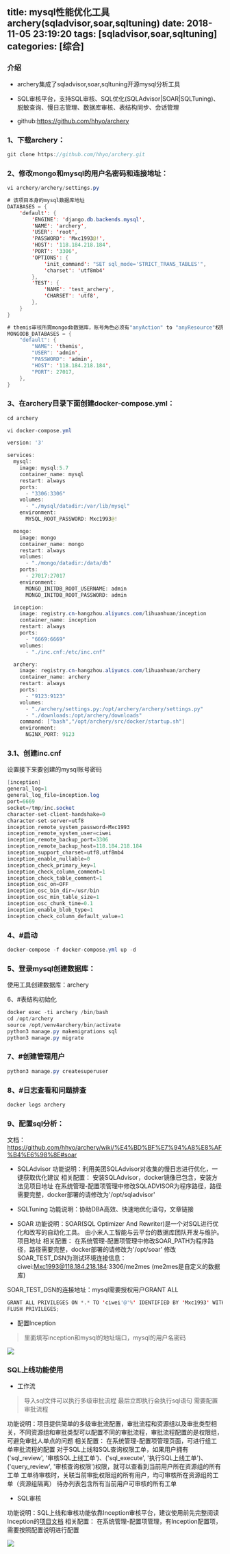 title: mysql性能优化工具archery(sqladvisor,soar,sqltuning)
date: 2018-11-05 23:19:20
tags: [sqladvisor,soar,sqltuning]
categories: [综合]
---
### 介绍

* archery集成了sqladvisor,soar,sqltuning开源mysql分析工具

* SQL审核平台，支持SQL审核、SQL优化(SQLAdvisor|SOAR|SQLTuning)、脱敏查询、慢日志管理、数据库审核、表结构同步、会话管理

* github:https://github.com/hhyo/archery

<!--more-->

### 1、下载archery：
```java
git clone https://github.com/hhyo/archery.git
```

### 2、修改mongo和mysql的用户名密码和连接地址：
```java
vi archery/archery/settings.py
```

```java
# 该项目本身的mysql数据库地址
DATABASES = {
    'default': {
        'ENGINE': 'django.db.backends.mysql',
        'NAME': 'archery',
        'USER': 'root',
        'PASSWORD': 'Mxc1993@!',
        'HOST': '118.184.218.184',
        'PORT': '3306',
        'OPTIONS': {
            'init_command': "SET sql_mode='STRICT_TRANS_TABLES'",
            'charset': 'utf8mb4'
        },
        'TEST': {
            'NAME': 'test_archery',
            'CHARSET': 'utf8',
        },
    }
}

# themis审核所需mongodb数据库，账号角色必须有"anyAction" to "anyResource"权限
MONGODB_DATABASES = {
    "default": {
        "NAME": 'themis',
        "USER": 'admin',
        "PASSWORD": 'admin',
        "HOST": '118.184.218.184',
        "PORT": 27017,
    },
}
```

### 3、在archery目录下面创建docker-compose.yml：
```java
cd archery

vi docker-compose.yml

version: '3'

services:
  mysql:
    image: mysql:5.7
    container_name: mysql
    restart: always
    ports:
      - "3306:3306"
    volumes:
      - "./mysql/datadir:/var/lib/mysql"
    environment:
      MYSQL_ROOT_PASSWORD: Mxc1993@!

  mongo:
    image: mongo
    container_name: mongo
    restart: always
    volumes:
      - "./mongo/datadir:/data/db"
    ports:
      - 27017:27017
    environment:
      MONGO_INITDB_ROOT_USERNAME: admin
      MONGO_INITDB_ROOT_PASSWORD: admin

  inception:
    image: registry.cn-hangzhou.aliyuncs.com/lihuanhuan/inception
    container_name: inception
    restart: always
    ports:
      - "6669:6669"
    volumes:
      - "./inc.cnf:/etc/inc.cnf"

  archery:
    image: registry.cn-hangzhou.aliyuncs.com/lihuanhuan/archery
    container_name: archery
    restart: always
    ports:
      - "9123:9123"
    volumes:
      - "./archery/settings.py:/opt/archery/archery/settings.py"
      - "./downloads:/opt/archery/downloads"
    command: ["bash","/opt/archery/src/docker/startup.sh"]
    environment:
      NGINX_PORT: 9123
```

### 3.1、创建inc.cnf

设置接下来要创建的mysql账号密码

```java
[inception]
general_log=1
general_log_file=inception.log
port=6669
socket=/tmp/inc.socket
character-set-client-handshake=0
character-set-server=utf8
inception_remote_system_password=Mxc1993
inception_remote_system_user=ciwei
inception_remote_backup_port=3306
inception_remote_backup_host=118.184.218.184
inception_support_charset=utf8,utf8mb4
inception_enable_nullable=0
inception_check_primary_key=1
inception_check_column_comment=1
inception_check_table_comment=1
inception_osc_on=OFF
inception_osc_bin_dir=/usr/bin
inception_osc_min_table_size=1
inception_osc_chunk_time=0.1
inception_enable_blob_type=1
inception_check_column_default_value=1
```
	  
### 4、#启动
```java
docker-compose -f docker-compose.yml up -d
```

### 5、登录mysql创建数据库：
使用工具创建数据库：archery

6、#表结构初始化
```java
docker exec -ti archery /bin/bash
cd /opt/archery
source /opt/venv4archery/bin/activate
python3 manage.py makemigrations sql  
python3 manage.py migrate
```

### 7、#创建管理用户
```java
python3 manage.py createsuperuser
```

### 8、#日志查看和问题排查
```java
docker logs archery
```

### 9、配置sql分析：

文档：https://github.com/hhyo/archery/wiki/%E4%BD%BF%E7%94%A8%E8%AF%B4%E6%98%8E#soar

* SQLAdvisor
功能说明：利用美团SQLAdvisor对收集的慢日志进行优化，一键获取优化建议
相关配置：
安装SQLAdvisor，docker镜像已包含，安装方法见项目地址
在系统管理-配置项管理中修改SQLADVISOR为程序路径，路径需要完整，docker部署的请修改为'/opt/sqladvisor'

* SQLTuning
功能说明：协助DBA高效、快速地优化语句，文章链接

* SOAR
功能说明：SOAR(SQL Optimizer And Rewriter)是一个对SQL进行优化和改写的自动化工具。 由小米人工智能与云平台的数据库团队开发与维护。项目地址
相关配置：
在系统管理-配置项管理中修改SOAR_PATH为程序路径，路径需要完整，docker部署的请修改为'/opt/soar'
修改SOAR_TEST_DSN为测试环境连接信息：ciwei:Mxc1993@118.184.218.184:3306/me2mes (me2mes是自定义的数据库)

SOAR_TEST_DSN的连接地址：mysql需要授权用户GRANT ALL

```java
GRANT ALL PRIVILEGES ON *.* TO 'ciwei'@'%' IDENTIFIED BY 'Mxc1993' WITH GRANT OPTION;
FLUSH PRIVILEGES;
```

* 配置Inception

> 里面填写inception和mysql的地址端口，mysql的用户名密码

![](/images/20181106224403.png)

### SQL上线功能使用

* 工作流

> 导入sql文件可以执行多级审批流程 最后立即执行会执行sql语句 需要配置审批流程

功能说明：项目提供简单的多级审批流配置，审批流程和资源组以及审批类型相关，不同资源组和审批类型可以配置不同的审批流程，审批流程配置的是权限组，可避免审批人单点的问题
相关配置：
在系统管理-配置项管理页面，可进行组工单审批流程的配置
对于SQL上线和SQL查询权限工单，如果用户拥有('sql_review', '审核SQL上线工单')、('sql_execute', '执行SQL上线工单')、('query_review', '审核查询权限')权限，就可以查看到当前用户所在资源组的所有工单
工单待审核时，关联当前审批权限组的所有用户，均可审核所在资源组的工单（资源组隔离）
待办列表包含所有当前用户可审核的所有工单

* SQL审核

功能说明：SQL上线和审核功能依靠Inception审核平台，建议使用前先完整阅读Inception的[项目文档](https://github.com/hhyo/inception-document)
相关配置：
在系统管理-配置项管理，有Inception配置项，需要按照配置说明进行配置

![](/images/20181106203432.png)